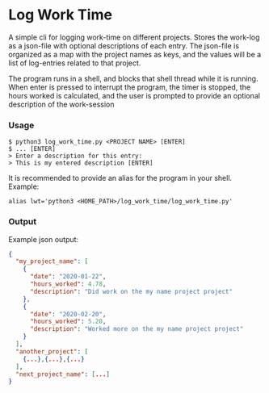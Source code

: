 # Log Work Time
A simple cli for logging work-time on different projects. Stores the work-log as a json-file with 
optional descriptions of each entry. The json-file is organized as a map with the project names
as keys, and the values will be a list of log-entries related to that project.

The program runs in a shell, and blocks that shell thread while it is running. When enter is
pressed to interrupt the program, the timer is stopped, the hours worked is calculated, and the 
user is prompted to provide an optional description of the work-session

### Usage
```
$ python3 log_work_time.py <PROJECT NAME> [ENTER]
$ ... [ENTER]
> Enter a description for this entry:
> This is my entered description [ENTER]
```
It is recommended to provide an alias for the program in your shell.  
Example:
```
alias lwt='python3 <HOME_PATH>/log_work_time/log_work_time.py'
```

### Output
Example json output:
```json
{
  "my_project_name": [
    {
      "date": "2020-01-22",
      "hours_worked": 4.78,
      "description": "Did work on the my name project project"
    },
    {
      "date": "2020-02-20",
      "hours_worked": 5.20,
      "description": "Worked more on the my name project project"
    }
  ],
  "another_project": [
    {...},{...},{...}
  ],
  "next_project_name": [...]
}
```
